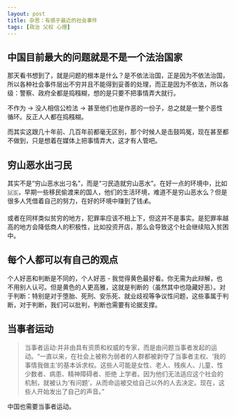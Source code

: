 ```yaml
---
layout: post
title: 杂思：有感于最近的社会事件 
tags: [政治 父权 心理]
---
```




## 中国目前最大的问题就是不是一个法治国家

那天看书想到了，就是问题的根本是什么？是不依法治国，正是因为不依法治国，所以各种社会事件层出不穷并且不能得到妥善的处理，而正是因为不依法，所以各级：警察、政府全都是捣糨糊，想的是只要不把事情弄大就行。

不作为 → 没人相信公检法 → 甚至他们也是作恶的一份子，总之就是一整个恶性循环。反正人人都在捣糨糊。

而其实这跟几十年前、几百年前都毫无区别，那个时候人是击鼓鸣冤，现在甚至都不做到，只是想着在媒体上把事情弄大，这才有人管吧。


## 穷山恶水出刁民

其实不是“穷山恶水出刁名”，而是“刁民造就穷山恶水”。在好一点的环境中，比如🇺🇸，早期一些移民偷渡来的国人，他们的生活环境，难道不是穷山恶水么？但是很多人凭借着自己的努力，在好的环境中赚到了钱💰。

或者在同样类似贫穷的地方，犯罪率应该不相上下，但这并不是事实。是犯罪率越高的地方会降低商人的积极性，比如投资开店，那么会导致这个社会继续陷入贫困中。


## 每个人都可以有自己的观点

个人好恶和判断是不同的，个人好恶 - 我觉得黄色最好看。你无需为此辩解，也不用别人认可。但是黄色的人更高雅，这就是判断的（虽然其中也隐藏好恶）。对于判断：特别是对于堕胎、死刑、安乐死、就业歧视等争议性问题，这些事属于判断，对于判断，我们可以批判，判断也需要有论据支撑。

## 当事者运动

> 当事者运动:并非由具有资质和权威的专家，而是由问题当事者发起的运动。“一直以来，在社会上被称为弱者的人群都被剥夺了当事者主权、‘我的事情我做主’的基本诉求权。这些人可能是女性、老人、残疾人、儿童、性少数者、病患、精神障碍者、拒绝 上学者。因为他们无法适应这个社会的机制，就被认为‘有问题’，从而命运被交给自己以外的人去决定。现在，这些人开始发出了自己的声音。”

中国也需要当事者运动。